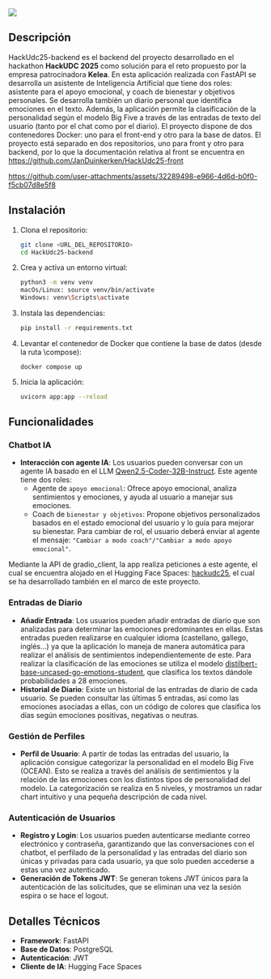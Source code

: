 <img src="https://github.com/user-attachments/assets/760d46be-3162-4877-8af0-27793b8cc91b"/>

## Descripción

HackUdc25-backend es el backend del proyecto desarrollado en el hackathon **HackUDC 2025** como solución para el reto propuesto por la empresa patrocinadora **Kelea**. En esta aplicación realizada con FastAPI se desarrolla un asistente de Inteligencia Artificial que tiene dos roles: asistente para el apoyo emocional, y coach de bienestar y objetivos personales. Se desarrolla también un diario personal que identifica emociones en el texto. Además, la aplicación permite la clasificación de la personalidad según el modelo Big Five a través de las entradas de texto del usuario (tanto por el chat como por el diario). El proyecto dispone de dos contenedores Docker: uno para el front-end y otro para la base de datos. El proyecto está separado en dos repositorios, uno para front y otro para backend, por lo que la documentación relativa al front se encuentra en https://github.com/JanDuinkerken/HackUdc25-front

https://github.com/user-attachments/assets/32289498-e966-4d6d-b0f0-f5cb07d8e5f8

## Instalación

1. Clona el repositorio:
    ```sh
    git clone <URL_DEL_REPOSITORIO>
    cd HackUdc25-backend
    ```

2. Crea y activa un entorno virtual:
    ```sh
    python3 -m venv venv
    macOs/Linux: source venv/bin/activate  
    Windows: venv\Scripts\activate
    ```

3. Instala las dependencias:
    ```sh
    pip install -r requirements.txt
    ```

4. Levantar el contenedor de Docker que contiene la base de datos (desde la ruta \compose):
   ```
   docker compose up
   ```

6. Inicia la aplicación:
    ```sh
    uvicorn app:app --reload
    ```

## Funcionalidades

### Chatbot IA

- **Interacción con agente IA**: Los usuarios pueden conversar con un agente IA basado en el LLM [Qwen2.5-Coder-32B-Instruct](https://huggingface.co/Qwen/Qwen2.5-Coder-32B-Instruct). Este agente tiene dos roles:
  * Agente de `apoyo emocional`: Ofrece apoyo emocional, analiza sentimientos y emociones, y ayuda al usuario a manejar sus emociones.
  * Coach de `bienestar y objetivos`: Propone objetivos personalizados basados en el estado emocional del usuario y lo guía para mejorar su bienestar.
 Para cambiar de rol, el usuario deberá enviar al agente el mensaje: `"Cambiar a modo coach"/"Cambiar a modo apoyo emocional"`.

Mediante la API de gradio_client, la app realiza peticiones a este agente, el cual se encuentra alojado en el Hugging Face Spaces: [hackudc25](https://huggingface.co/spaces/borjasoutoprego/hackudc25), el cual se ha desarrollado también en el marco de este proyecto.

### Entradas de Diario

- **Añadir Entrada**: Los usuarios pueden añadir entradas de diario que son analizadas para determinar las emociones predominantes en ellas. Estas entradas pueden realizarse en cualquier idioma (castellano, gallego, inglés...) ya que la aplicación lo maneja de manera automática para realizar el análisis de sentimientos independientemente de este. Para realizar la clasificación de las emociones se utiliza el modelo [distilbert-base-uncased-go-emotions-student](https://huggingface.co/joeddav/distilbert-base-uncased-go-emotions-student), que clasifica los textos dándole probabilidades a 28 emociones.
- **Historial de Diario**: Existe un historial de las entradas de diario de cada usuario. Se pueden consultar las últimas 5 entradas, así como las emociones asociadas a ellas, con un código de colores que clasifica los días según emociones positivas, negativas o neutras.

### Gestión de Perfiles

- **Perfil de Usuario**: A partir de todas las entradas del usuario, la aplicación consigue categorizar la personalidad en el modelo Big Five (OCEAN). Esto se realiza a través del análisis de sentimientos y la relación de las emociones con los distintos tipos de personalidad del modelo. La categorización se realiza en 5 niveles, y mostramos un radar chart intuitivo y una pequeña descripción de cada nivel.

### Autenticación de Usuarios

- **Registro y Login**: Los usuarios pueden autenticarse mediante correo electrónico y contraseña, garantizando que las conversaciones con el chatbot, el perfilado de la personalidad y las entradas del diario son únicas y privadas para cada usuario, ya que solo pueden accederse a estas una vez autenticado.
- **Generación de Tokens JWT**: Se generan tokens JWT únicos para la autenticación de las solicitudes, que se eliminan una vez la sesión espira o se hace el logout.

## Detalles Técnicos

- **Framework**: FastAPI
- **Base de Datos**: PostgreSQL
- **Autenticación**: JWT
- **Cliente de IA**: Hugging Face Spaces
